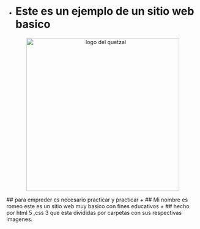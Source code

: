 + # Este es un ejemplo de un sitio web basico
<p align="center">
<a>
   <img src="https://cdn.dribbble.com/users/3034547/screenshots/10182222/ave2.gif" width=400 alt="logo del quetzal">
</a>

</p>
## para empreder es necesario practicar y practicar
+ ## Mi nombre es romeo este es un sitio web muy basico con fines educativos 
+ ## hecho por html 5 ,css 3 que esta divididas por carpetas con sus respectivas imagenes. 